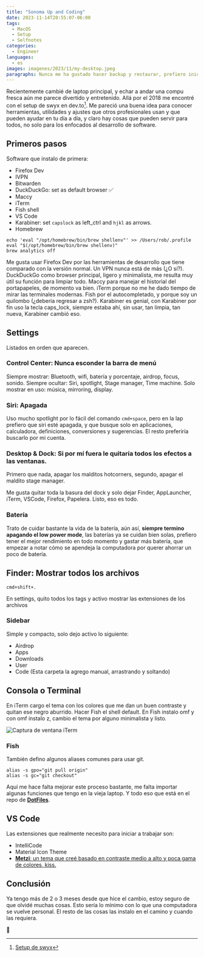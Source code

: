 ```yaml
---
title: "Sonoma Up and Coding"
date: 2023-11-14T20:55:07-06:00
tags:
  - MacOS
  - Setup
  - Selfnotes
categories:
  - Engineer
languages:
  - es
images: imagenes/2023/11/my-desktop.jpeg
paragraphs: Nunca me ha gustado hacer backup y restaurar, prefiero iniciar un setup desde cero. Mi setup es relativamente simple. Quiero escribir este post para compartir mis utilidades de día a día, así como algunos ajustes, y también para ahorrarme tiempo en futuros setups.
---
```


Recientemente cambié de laptop principal, y echar a andar una compu fresca aún me parece divertido y entretenido. Allá por el 2018 me encontré con el setup de swyx en dev.to[^1]. Me pareció una buena idea para conocer herramientas, utilidades y ajustes que otros profesionales usan y que pueden ayudar en tu día a día, y claro hay cosas que pueden servir para todos, no solo para los enfocados al desarrollo de software.

## Primeros pasos

Software que instalo de primera:

- Firefox Dev
- IVPN
- Bitwarden
- DuckDuckGo: set as default browser ✅
- Maccy
- iTerm
- Fish shell
- VS Code
- Karabiner: set `capslock` as left_ctrl and `hjkl` as arrows.
- Homebrew

```shell
echo 'eval "/opt/homebrew/bin/brew shellenv"' >> /Users/rob/.profile
eval "$(/opt/homebrew/bin/brew shellenv)"
brew analytics off
```

Me gusta usar Firefox Dev por las herramientas de desarrollo que tiene comparado con la versión normal. Un VPN nunca está de más (¿O sí?). DuckDuckGo como browser principal, ligero y minimalista, me resulta muy útil su función para limpiar todo. Maccy para manejar el historial del portapapeles, de momento va bien. iTerm porque no me he dado tiempo de mirar las terminales modernas. Fish por el autocompletado, y porque soy un quilombo (¿debería regresar a zsh?). Karabiner es genial, con Karabiner por fin uso la tecla caps_lock, siempre estaba ahí, sin usar, tan limpia, tan nueva, Karabiner cambió eso.

## Settings

Listados en orden que aparecen.

### Control Center: Nunca esconder la barra de menú

Siempre mostrar: Bluetooth, wifi, batería y porcentaje, airdrop, focus, sonido.
Siempre ocultar: Siri, spotlight, Stage manager, Time machine.
Solo mostrar en uso: música, mirroring, display.

### Siri: Apagada

Uso mucho spotlight por lo fácil del comando `cmd+space`, pero en la lap prefiero que siri esté apagada, y que busque solo en aplicaciones, calculadora, definiciones, conversiones y sugerencias. El resto preferiría buscarlo por mi cuenta.

### Desktop & Dock: Si por mí fuera le quitaría todos los efectos a las ventanas.

Primero que nada, apagar los malditos hotcorners, segundo, apagar el maldito stage manager.

Me gusta quitar toda la basura del dock y solo dejar Finder, AppLauncher, iTerm, VSCode, Firefox, Papelera. Listo, eso es todo.

### Batería

Trato de cuidar bastante la vida de la batería, aún así, **siempre termino apagando el low power mode**, las baterías ya se cuidan bien solas, prefiero tener el mejor rendimiento en todo momento y gastar más batería, que empezar a notar cómo se apendeja la computadora por querer ahorrar un poco de batería.

## Finder: Mostrar todos los archivos

```cmd+shift+.```

En settings, quito todos los tags y activo mostrar las extensiones de los archivos

### Sidebar

Simple y compacto, solo dejo activo lo siguiente:

- Airdrop
- Apps
- Downloads
- User
- Code (Esta carpeta la agrego manual, arrastrando y soltando)

## Consola o Terminal

En iTerm cargo el tema con los colores que me dan un buen contraste y quitan ese negro aburrido. Hacer Fish el shell default. En Fish instalo omf y con omf instalo z, cambio el tema por alguno minimalista y listo. 

![Captura de ventana iTerm](/imagenes/2023/11/my-iTerm.png "Mi terminal")

### Fish

También defino algunos aliases comunes para usar git.

```
alias -s gpo="git pull origin"                                     
alias -s gc="git checkout"
```

Aquí me hace falta mejorar este proceso bastante, me falta importar algunas funciones que tengo en la vieja laptop. Y todo eso que está en el repo de **<a href="https://github.com/quowtf/dotfiles" target="_blank">DotFiles</a>**.

## VS Code

Las extensiones que realmente necesito para iniciar a trabajar son:

- IntelliCode
- Material Icon Theme
- [**Metzi**: un tema que creé basado en contraste medio a alto y poca gama de colores, kiss.](/2020/05/01/mi-primer-tema-para-vs-code)

## Conclusión

Ya tengo más de 2 o 3 meses desde que hice el cambio, estoy seguro de que olvidé muchas cosas. Esto sería lo mínimo con lo que una computadora se vuelve personal. El resto de las cosas las instalo en el camino y cuando las requiera.

🍻

[^1]: <a href="https://dev.to/swyx/my-new-mac-setup-4ibi" target="_blank">Setup de swyx</a>
